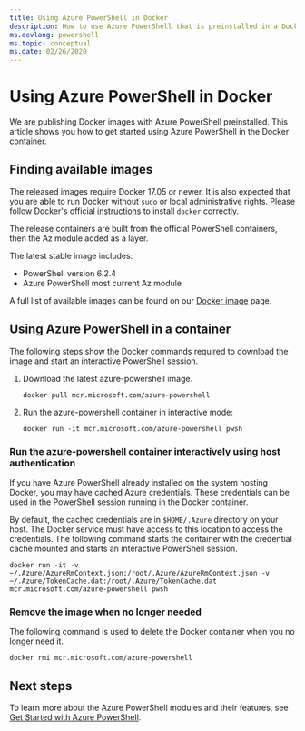 ```yaml
---
title: Using Azure PowerShell in Docker
description: How to use Azure PowerShell that is preinstalled in a Docker image.
ms.devlang: powershell
ms.topic: conceptual
ms.date: 02/26/2020
---
```


# Using Azure PowerShell in Docker

We are publishing Docker images with Azure PowerShell preinstalled. This article shows you how to
get started using Azure PowerShell in the Docker container.

## Finding available images

The released images require Docker 17.05 or newer. It is also expected that you are able to run
Docker without `sudo` or local administrative rights. Please follow Docker's official
[instructions][install] to install `docker` correctly.

The release containers are built from the official PowerShell containers, then the Az module added
as a layer.

The latest stable image includes:

- PowerShell version 6.2.4
- Azure PowerShell most current Az module 

A full list of available images can be found on our [Docker image][az image] page.

## Using Azure PowerShell in a container

The following steps show the Docker commands required to download the image and start an interactive
PowerShell session.

1. Download the latest azure-powershell image.

   ```console
   docker pull mcr.microsoft.com/azure-powershell
   ```

1. Run the azure-powershell container in interactive mode:

   ```console
   docker run -it mcr.microsoft.com/azure-powershell pwsh
   ```

### Run the azure-powershell container interactively using host authentication

If you have Azure PowerShell already installed on the system hosting Docker, you may have cached
Azure credentials. These credentials can be used in the PowerShell session running in the Docker
container.

By default, the cached credentials are in `$HOME/.Azure` directory on your host. The Docker service
must have access to this location to access the credentials. The following command starts the
container with the credential cache mounted and starts an interactive PowerShell session.

```console
docker run -it -v ~/.Azure/AzureRmContext.json:/root/.Azure/AzureRmContext.json -v ~/.Azure/TokenCache.dat:/root/.Azure/TokenCache.dat mcr.microsoft.com/azure-powershell pwsh
```

### Remove the image when no longer needed

The following command is used to delete the Docker container when you no longer need it.

```console
docker rmi mcr.microsoft.com/azure-powershell
```

## Next steps

To learn more about the Azure PowerShell modules and their features, see
[Get Started with Azure PowerShell](get-started-azureps.md).

<!-- link references -->
[install]: https://docs.docker.com/engine/installation/
[powershell image]: https://hub.docker.com/_/microsoft-powershell
[az image]: https://hub.docker.com/_/azure-powershell
